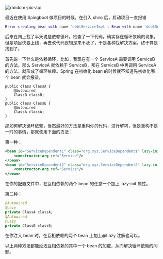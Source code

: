 <!-- markdownlint-disable-next-line MD033 -->
<meta name="referrer" content="no-referrer"/>

![random-pic-api](https://api.dong4j.ink:1024/cover?spm={{spm}})

最近在使用 Spingboot 做项目的时候，在引入 shiro 后，启动项目一直报错

```lua
Error creating bean with name 'debtServiceImpl': Bean with name 'debtServiceImpl' has been injected into other beans [repayBillServiceImpl,investServiceImpl,receiveBillServiceImpl] in its raw version as part of a circular reference, but has eventually been wrapped. This means that said other beans do not use the final version of the bean. This is often the result of over-eager type matching - consider using 'getBeanNamesOfType' with the 'allowEagerInit' flag turned off, for example.
```

后来在网上找了半天说是依赖循环，检查了一下代码，确实存在循环依赖的现象，但是项目快要上线，再去改代码逻辑是来不及了，于是各种找解决方案，终于算是找到了。

首先说一下什么是依赖循环，比如：我现在有一个 ServiceA 需要调用 ServiceB 的方法，那么 ServiceA 就依赖于 ServiceB，那在 ServiceB 中再调用 ServiceA 的方法，就形成了循环依赖。Spring 在初始化 bean 的时候就不知道先初始化哪个 bean 就会报错。

```
public class ClassA {
    @Autowired
    ClassB classB;
}
public class ClassB {
    @Autowired
    ClassA classA;
}
```

那如何解决循环依赖，当然最好的方法是重构你的代码，进行解耦，但是重构不是一时的事情，那就使用下面的方法：

第一种：

```xml
<bean id="ServiceDependent1" class="org.xyz.ServiceDependent1" lazy-init="true">
    <constructor-arg ref="Service"/>
</bean>
<bean id="ServiceDependent2" class="org.xyz.ServiceDependent2" lazy-init="true">
    <constructor-arg ref="Service"/>
</bean>
```

在你的配置文件中，在互相依赖的两个 bean 的任意一个加上 lazy-init 属性。

第二种：

```java
@Autowired
@Lazy
private ClassA classA;
@Autowired
@Lazy
private ClassB classB;
```

在你注入 bean 时，在互相依赖的两个 bean 上加上@Lazy 注解也可以。

以上两种方法都能延迟互相依赖的其中一个 bean 的加载，从而解决循环依赖的问题。